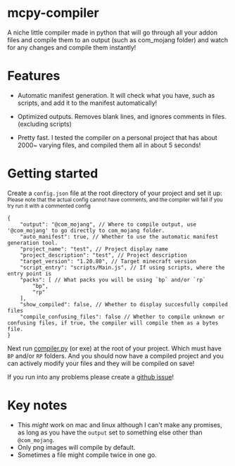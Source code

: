 # mcpy-compiler
A niche little compiler made in python that will go through all your addon files and compile them to an output (such as com_mojang folder) and watch for any changes and compile them instantly!

# Features
* Automatic manifest generation. It will check what you have, such as scripts, and add it to the manifest automatically!

* Optimized outputs. Removes blank lines, and ignores comments in files. (excluding scripts)

* Pretty fast. I tested the compiler on a personal project that has about 2000~ varying files, and compiled them all in about 5 seconds!

# Getting started
Create a `config.json` file at the root directory of your project and set it up:    
<sub>Please note that the actual config cannot have comments, and the compiler will fail if you try run it with a commented config
```jsonc
{
    "output": "@com_mojang", // Where to compile output, use '@com_mojang' to go directly to com_mojang folder.
    "auto_manifest": true, // Whether to use the automatic manifest generation tool.
    "project_name": "test", // Project display name
    "project_description": "test", // Project description
    "target_version": "1.20.80", // Target minecraft version
    "script_entry": "scripts/Main.js", // If using scripts, where the entry point is
    "packs": [ // What packs you will be using `bp` and/or `rp`
        "bp",
        "rp"
    ],
    "show_compiled": false, // Whether to display succesfully compiled files
    "compile_confusing_files": false // Whether to compile unknown or confusing files, if true, the compiler will compile them as a bytes file.
}
```

Next run [compiler.py](https://github.com/RoseyKat/mcpy-compiler/blob/main/compiler.py) (or exe) at the root of your project. Which must have `BP` and/or `RP` folders. And you should now have a compiled project and you can actively modify your files and they will be compiled on save!

If you run into any problems please create a [github issue](https://github.com/RoseyKat/mcpy-compiler/issues/new)!

# Key notes
* This *might* work on mac and linux although I can't make any promises, as long as you have the `output` set to something else other than `@com_mojang`.
* Only png images will compile by default.
* Sometimes a file might compile twice in one go.

